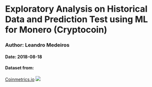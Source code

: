 <h1>Exploratory Analysis on Historical Data and Prediction Test using ML for Monero (Cryptocoin)</h1>
<h3>Author: Leandro Medeiros</h3>
<h4>Date: 2018-08-18</h4>
<h4>Dataset from:</h4>
<a target='_blank' href='https://coinmetrics.io/data-downloads/' >Coinmetrics.io</a>

<img src='https://image.ibb.co/byb2Ce/prediction_monero.png' />
